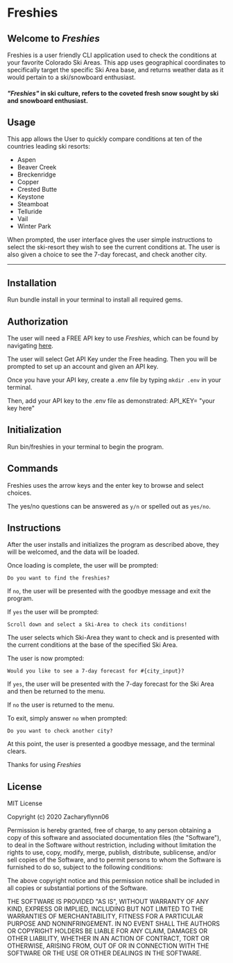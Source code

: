# Freshies

## Welcome to *Freshies* 

Freshies is a user friendly CLI application used to check the conditions at your favorite Colorado Ski Areas. This app uses geographical coordinates to specifically target the specific Ski Area base, and returns weather data as it would pertain to a ski/snowboard enthusiast. 

#### *"Freshies"* in ski culture, refers to the coveted fresh snow sought by ski and snowboard enthusiast.

## Usage

This app allows the User to quickly compare conditions at ten of the countries leading ski resorts:

- Aspen
- Beaver Creek
- Breckenridge
- Copper
- Crested Butte 
- Keystone
- Steamboat
- Telluride
- Vail
- Winter Park

When prompted, the user interface gives the user simple instructions to select the ski-resort they wish to see the current conditions at.  The user is also given a choice to see the 7-day forecast, and check another city.
__________________________________________________________________________________________

## Installation

Run bundle install in your terminal to install all required gems.

## Authorization

The user will need a FREE API key to use *Freshies*, which can be found by navigating [here](https://openweathermap.org/price). 

The user will select Get API Key under the Free heading.  Then you will be prompted to set up an account and given an API key. 

Once you have your API key, create a .env file by typing `mkdir .env` in your terminal.

Then, add your API key to the .env file as demonstrated: API_KEY= "your key here"

## Initialization

Run bin/freshies in your terminal to begin the program.

## Commands

Freshies uses the arrow keys and the enter key to browse and select choices.

The yes/no questions can be answered as `y/n` or spelled out as `yes/no`.

## Instructions

After the user installs and initializes the program as described above, they will be welcomed, and the data will be loaded. 

Once loading is complete, the user will be prompted: 

`Do you want to find the freshies?`

If `no`, the user will be presented with the goodbye message and exit the program.

If `yes` the user will be prompted:

`Scroll down and select a Ski-Area to check its conditions!`

The user selects which Ski-Area they want to check and is presented with the current conditions at the base of the specified Ski Area.

The user is now prompted:

`Would you like to see a 7-day forecast for #{city_input}?`

If `yes`, the user will be presented with the 7-day forecast for the Ski Area and then be returned to the menu. 

If `no` the user is returned to the menu.

To exit, simply answer `no` when prompted:

`Do you want to check another city?`

At this point, the user is presented a goodbye message, and the terminal clears.

Thanks for using *Freshies*

## License

MIT License

Copyright (c) 2020 Zacharyflynn06

Permission is hereby granted, free of charge, to any person obtaining a copy
of this software and associated documentation files (the "Software"), to deal
in the Software without restriction, including without limitation the rights
to use, copy, modify, merge, publish, distribute, sublicense, and/or sell
copies of the Software, and to permit persons to whom the Software is
furnished to do so, subject to the following conditions:

The above copyright notice and this permission notice shall be included in all
copies or substantial portions of the Software.

THE SOFTWARE IS PROVIDED "AS IS", WITHOUT WARRANTY OF ANY KIND, EXPRESS OR
IMPLIED, INCLUDING BUT NOT LIMITED TO THE WARRANTIES OF MERCHANTABILITY,
FITNESS FOR A PARTICULAR PURPOSE AND NONINFRINGEMENT. IN NO EVENT SHALL THE
AUTHORS OR COPYRIGHT HOLDERS BE LIABLE FOR ANY CLAIM, DAMAGES OR OTHER
LIABILITY, WHETHER IN AN ACTION OF CONTRACT, TORT OR OTHERWISE, ARISING FROM,
OUT OF OR IN CONNECTION WITH THE SOFTWARE OR THE USE OR OTHER DEALINGS IN THE
SOFTWARE.


    
  